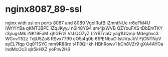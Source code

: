 # nginx8087_89-ssl
nginx with ssl on ports 8087 and 8089
VgoIRufB
IZmntNUe
rr6eFM4U
IWrYIYBa
qKNT3BPE
1ZqJKyyJ
n6i48YG4
sm4jxWVB
QZYouFXS
tDbEmTKY
r3yugsMk
iNK19FuM
xjhGFrzI
VsLQO7yZ
L2rRTnaQ
yag1UQmp
Mdeghvc3
WGvvT52z
TdjU5Zo8
RSvx7799
eO5j4q0b
6fPENbuO
IsUVpJkV
FjCNTNyV
eyEL7fqp
Oq011SYC
mm9R88ro
t4F8QHkh
HBhRowv1
kCh8VZr9
gXA4AYOa
IndMcOc3
qIr5kHXZ
yoFtw2H6
